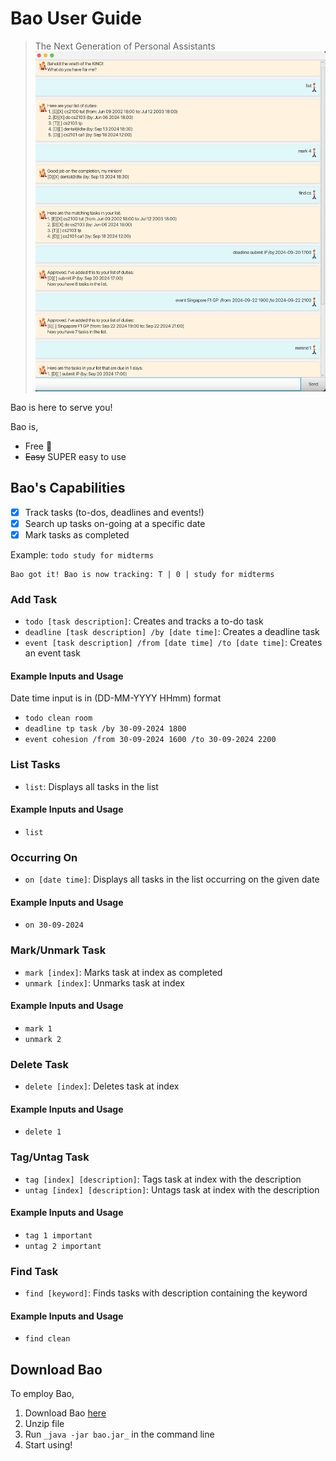 # Bao User Guide
> The Next Generation of Personal Assistants
![img.png](img.png)

Bao is here to serve you!

Bao is,
- Free 🤑
- ~~Easy~~ SUPER easy to use

## Bao's Capabilities

- [x] Track tasks (to-dos, deadlines and events!)
- [x] Search up tasks on-going at a specific date
- [x] Mark tasks as completed

Example: `todo study for midterms`

```
Bao got it! Bao is now tracking: T | 0 | study for midterms
```

### Add Task
- `todo [task description]`: Creates and tracks a to-do task
- `deadline [task description] /by [date time]`: Creates a deadline task
- `event [task description] /from [date time] /to [date time]`: Creates an event task

#### Example Inputs and Usage
Date time input is in (DD-MM-YYYY HHmm) format
- `todo clean room`
- `deadline tp task /by 30-09-2024 1800`
- `event cohesion /from 30-09-2024 1600 /to 30-09-2024 2200`

### List Tasks
- `list`: Displays all tasks in the list

#### Example Inputs and Usage
- `list`

### Occurring On 
- `on [date time]`: Displays all tasks in the list occurring on the given date

#### Example Inputs and Usage
- `on 30-09-2024`

### Mark/Unmark Task
- `mark [index]`: Marks task at index as completed
- `unmark [index]`: Unmarks task at index

#### Example Inputs and Usage
- `mark 1`
- `unmark 2`

### Delete Task
- `delete [index]`: Deletes task at index

#### Example Inputs and Usage
- `delete 1`

### Tag/Untag Task
- `tag [index] [description]`: Tags task at index with the description
- `untag [index] [description]`: Untags task at index with the description

#### Example Inputs and Usage
- `tag 1 important`
- `untag 2 important`

### Find Task
- `find [keyword]`: Finds tasks with description containing the keyword

#### Example Inputs and Usage
- `find clean`

## Download Bao
To employ Bao,
1. Download Bao [here](https://drive.google.com/file/d/1RcH4vkE2aUOl2KG6ioEPivgtgHRb5lTF/view?usp=sharing)
2. Unzip file
3. Run `_java -jar bao.jar_` in the command line
4. Start using!
